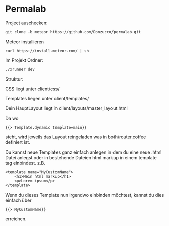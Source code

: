 # Permalab


Project auschecken:

    git clone -b meteor https://github.com/Donzucco/permalab.git

Meteor installieren

    curl https://install.meteor.com/ | sh

Im Projekt Ordner:

    ./xrunner dev


Struktur:

CSS liegt unter client/css/


Templates liegen unter client/templates/

Dein HauptLayout liegt in client/layouts/master_layout.html

Da wo

    {{> Template.dynamic template=main}}

steht, wird jeweils das Layout reingeladen was in both/router.coffee definiert ist.

Du kannst neue Templates ganz einfach anlegen in dem du eine neue .html Datei anlegst oder in bestehende Dateien html markup in einem template tag einbindest. z.B.

    <template name="MyCustomName">
        <h1>Mein html markup</h1>
        <p>Lorem ipsum</p>
    </template>

Wenn du dieses Template nun irgendwo einbinden möchtest, kannst du dies einfach über 

    {{> MyCustomName}}

erreichen.